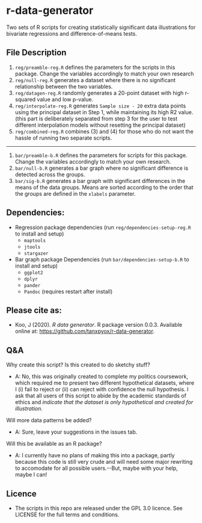 # r-data-generator
Two sets of R scripts for creating statistically significant data illustrations for bivariate regressions and difference-of-means tests.

## File Description
1. `reg/preamble-reg.R` defines the parameters for the scripts in this package. Change the variables accordingly to match your own research
2. `reg/null-reg.R` generates a dataset where there is no significant relationship between the two variables.
3. `reg/datagen-reg.R` randomly generates a 20-point dataset with high r-squared value and low p-value.
4. `reg/interpolate-reg.R` generates `Sample size - 20` extra data points using the principal dataset in Step 1, while maintaining its high R2 value. (this part is deliberately separated from step 3 for the user to test different interpolation models without resetting the principal dataset)
5. `reg/combined-reg.R` combines (3) and (4) for those who do not want the hassle of running two separate scripts.
---
1. `bar/preamble-b.R` defines the parameters for scripts for this package. Change the variables accordingly to match your own research.
2. `bar/null-b.R` generates a bar graph where no significant difference is detected across the groups.
3. `bar/sig-b.R` generates a bar graph with significant differences in the means of the data groups. Means are sorted according to the order that the groups are defined in the `xlabels` parameter.

## Dependencies:
* Regression package dependencies (run `reg/dependencies-setup-reg.R` to install and setup)
  * `maptools`
  * `jtools`
  * `stargazer`
* Bar graph package Dependencies (run `bar/dependencies-setup-b.R` to install and setup)
  * `ggplot2`
  * `dplyr`
  * `pander`
  * `Pandoc` (requires restart after install)

## Please cite as:
* Koo, J (2020). *R data generator*. R package version 0.0.3. Available online at: https://github.com/tanxpyox/r-data-generator.

## Q&A
Why create this script? Is this created to do sketchy stuff?
* A: No, this was originally created to complete my politics coursework, which required me to present two different hypothetical datasets, where I (i) fail to reject or (ii) can reject with confidence the null hypothesis. I ask that all users of this script to abide by the academic standards of ethics and *indicate that the dataset is only hypothetical and created for illustration.*

Will more data patterns be added?
* A: Sure, leave your suggestions in the issues tab.

Will this be available as an R package?
* A: I currently have no plans of making this into a package, partly because this code is still very crude and will need some major rewriting to accomodate for all possible users.--But, maybe with your help, maybe I can!

## Licence
* The scripts in this repo are released under the GPL 3.0 licence. See LICENSE for the full terms and conditions.
